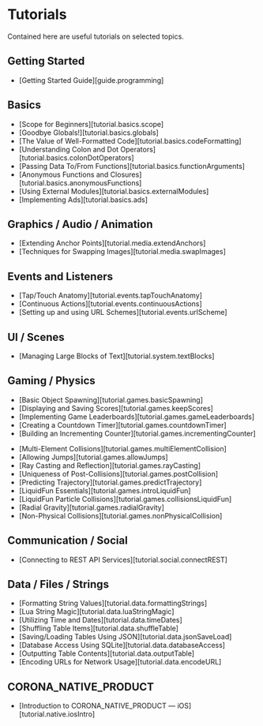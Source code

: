 # Tutorials

Contained here are useful tutorials on selected topics.

## Getting Started

<div class="guides-toc">

* [Getting Started Guide][guide.programming]

</div>

## Basics

<div class="guides-toc">

* [Scope for Beginners][tutorial.basics.scope]
* [Goodbye Globals!][tutorial.basics.globals]
* [The Value of Well-Formatted Code][tutorial.basics.codeFormatting]
* [Understanding Colon and Dot Operators][tutorial.basics.colonDotOperators]
* [Passing Data To/From Functions][tutorial.basics.functionArguments]
* [Anonymous Functions and Closures][tutorial.basics.anonymousFunctions]
* [Using External Modules][tutorial.basics.externalModules]
* [Implementing Ads][tutorial.basics.ads]

</div>


## Graphics / Audio / Animation

<div class="guides-toc">

* [Extending Anchor Points][tutorial.media.extendAnchors]
* [Techniques for Swapping Images][tutorial.media.swapImages]

</div>


## Events and Listeners

<div class="guides-toc">

* [Tap/Touch Anatomy][tutorial.events.tapTouchAnatomy]
* [Continuous Actions][tutorial.events.continuousActions]
* [Setting up and using URL Schemes][tutorial.events.urlScheme]

</div>


## UI / Scenes

<div class="guides-toc">

* [Managing Large Blocks of Text][tutorial.system.textBlocks]

</div>


## Gaming / Physics

<div class="guides-toc">

* [Basic Object Spawning][tutorial.games.basicSpawning]
* [Displaying and Saving Scores][tutorial.games.keepScores]
* [Implementing Game Leaderboards][tutorial.games.gameLeaderboards]
* [Creating a Countdown Timer][tutorial.games.countdownTimer]
* [Building an Incrementing Counter][tutorial.games.incrementingCounter]

</div>
<div class="guides-toc">

* [Multi-Element Collisions][tutorial.games.multiElementCollision]
* [Allowing Jumps][tutorial.games.allowJumps]
* [Ray Casting and Reflection][tutorial.games.rayCasting]
* [Uniqueness of Post-Collisions][tutorial.games.postCollision]
* [Predicting Trajectory][tutorial.games.predictTrajectory]
* [LiquidFun Essentials][tutorial.games.introLiquidFun]
* [LiquidFun Particle Collisions][tutorial.games.collisionsLiquidFun]
* [Radial Gravity][tutorial.games.radialGravity]
* [Non-Physical Collisions][tutorial.games.nonPhysicalCollision]

</div>


## Communication / Social

<div class="guides-toc">

* [Connecting to REST API Services][tutorial.social.connectREST]

</div>


## Data / Files / Strings

<div class="guides-toc">

* [Formatting String Values][tutorial.data.formattingStrings]
* [Lua String Magic][tutorial.data.luaStringMagic]
* [Utilizing Time and Dates][tutorial.data.timeDates]
* [Shuffling Table Items][tutorial.data.shuffleTable]
* [Saving/Loading Tables Using JSON][tutorial.data.jsonSaveLoad]
* [Database Access Using SQLite][tutorial.data.databaseAccess]
* [Outputting Table Contents][tutorial.data.outputTable]
* [Encoding URLs for Network Usage][tutorial.data.encodeURL]

</div>


## CORONA_NATIVE_PRODUCT

<div class="guides-toc">

* [Introduction to CORONA_NATIVE_PRODUCT &mdash; iOS][tutorial.native.iosIntro]

</div>
